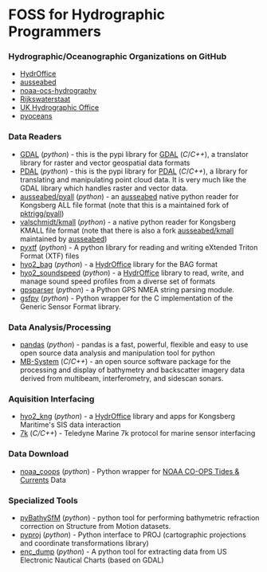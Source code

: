 # FOSS for Hydrographic Programmers

### Hydrographic/Oceanographic Organizations on GitHub

* [HydrOffice][1]
* [ausseabed][2]
* [noaa-ocs-hydrography][3]
* [Rijkswaterstaat][4]
* [UK Hydrographic Office][5]
* [pyoceans][6]

### Data Readers

* [GDAL](https://pypi.org/project/GDAL/) (_python_) - this is the pypi library for [GDAL](https://github.com/OSGeo/gdal) (_C_/_C++_), a translator library for raster and vector geospatial data formats
* [PDAL](https://pypi.org/project/PDAL/) (_python_) - this is the pypi library for [PDAL](https://pdal.io/)  (_C_/_C++_), a library for translating and manipulating point cloud data. It is very much like the GDAL library which handles raster and vector data.
* [ausseabed/pyall](https://github.com/ausseabed/pyall) (_python_) - an [ausseabed][2] native python reader for Kongsberg ALL file format (note that this is a maintained fork of [pktrigg/pyall](https://github.com/pktrigg/pyall))
* [valschmidt/kmall](https://github.com/valschmidt/kmall) (_python_) - a native python reader for Kongsberg KMALL file format (note that there is also a fork [ausseabed/kmall](https://github.com/ausseabed/kmall) maintained by [ausseabed][2])
* [pyxtf](https://github.com/oysstu/pyxtf) (_python_) - A python library for reading and writing eXtended Triton Format (XTF) files
* [hyo2_bag](https://github.com/hydroffice/hyo2_bag) (_python_) - a [HydrOffice][1] library for the BAG format
* [hyo2_soundspeed](https://github.com/hydroffice/hyo2_soundspeed) (_python_) - a [HydrOffice][1] library to read, write, and manage sound speed profiles from a diverse set of formats
* [gpsparser](https://github.com/valschmidt/gpsparser) (_python_) - a Python GPS NMEA string parsing module.
* [gsfpy](https://github.com/UKHO/gsfpy) (_python_) - Python wrapper for the C implementation of the Generic Sensor Format library.

### Data Analysis/Processing

* [pandas](https://pandas.pydata.org/) (_python_) - pandas is a fast, powerful, flexible and easy to use open source data analysis and manipulation tool for python
* [MB-System](https://github.com/dwcaress/MB-System) (_C_/_C++_) - an open source software package for the processing and display of bathymetry and backscatter imagery data derived from multibeam, interferometry, and sidescan sonars.
### Aquisition Interfacing

* [hyo2_kng](https://github.com/hydroffice/hyo2_kng) (_python_) - a [HydrOffice][1] library and apps for Kongsberg Maritime's SIS data interaction
* [7k](https://github.com/Teledyne-Marine/7k) (_C/C++_) - Teledyne Marine 7k protocol for marine sensor interfacing

### Data Download

* [noaa_coops](https://github.com/GClunies/noaa_coops) (_python_) - Python wrapper for [NOAA CO-OPS Tides & Currents](https://tidesandcurrents.noaa.gov/) Data

### Specialized Tools

* [pyBathySfM](https://github.com/geojames/pyBathySfM) (_python_) - python tool for performing bathymetric refraction correction on Structure from Motion datasets.
* [pyproj](https://github.com/pyproj4/pyproj) (_python_) - Python interface to PROJ (cartographic projections and coordinate transformations library)
* [enc_dump](https://github.com/valschmidt/enc_dump) (_python_) - A python tool for extracting data from US Electronic Nautical Charts (based on GDAL)


[1]: https://github.com/hydroffice
[2]: https://github.com/ausseabed
[3]: https://github.com/noaa-ocs-hydrography
[4]: https://github.com/Rijkswaterstaat
[5]: https://github.com/UKHO
[6]: https://github.com/pyoceans
